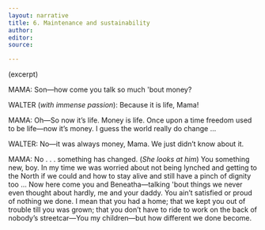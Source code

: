 ```yaml
---
layout: narrative
title: 6. Maintenance and sustainability
author:
editor:
source:

---
```


(excerpt)

MAMA: Son—how come you talk so much 'bout money?

WALTER (*with immense passion*): Because it is life, Mama!

MAMA: Oh—So now it’s life. Money is life. Once upon a time freedom used to be life—now it’s money. I guess the world really do change ...

WALTER: No—it was always money, Mama. We just didn’t know about it.

MAMA: No . . . something has changed. (*She looks at him*) You something new, boy. In my time we was worried about not being lynched and getting to the North if we could and how to stay alive and still have a pinch of dignity too ... Now here come you and Beneatha—talking 'bout things we never even thought about hardly, me and your daddy. You ain’t satisfied or proud of nothing we done. I mean that you had a home; that we kept you out of trouble till you was grown; that you don’t have to ride to work on the back of nobody’s streetcar—You my children—but how different we done become.

